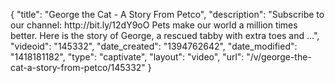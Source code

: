 {
    "title": "George the Cat - A Story From Petco",
    "description": "Subscribe to our channel: http:\/\/bit.ly\/12dY9oO Pets make our world a million times better. Here is the story of George, a rescued tabby with extra toes and ...",
    "videoid": "145332",
    "date_created": "1394762642",
    "date_modified": "1418181182",
    "type": "captivate",
    "layout": "video",
    "url": "\/v\/george-the-cat-a-story-from-petco\/145332"
}